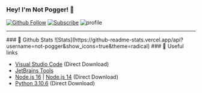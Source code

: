 ### Hey! I'm Not Pogger! 👋
[![Github Follow](https://img.shields.io/github/followers/not-pogger?color=1DA1F2&logo=github&label=Follow&style=for-the-badge)](https://github.com/not-pogger)
[![Subscribe](https://img.shields.io/badge/SUBSCRIBE-red?logo=youtube&style=for-the-badge)](https://www.youtube.com/channel/UCNJ-E6mXluBpM0lybA8jCqQ?sub_confirmation=1)
![profile](https://discord.c99.nl/widget/theme-2/535128034030649344.png)
<br />

<hr>
### 🧬 Github Stats
![Stats](https://github-readme-stats.vercel.app/api?username=not-pogger&show_icons=true&theme=radical)
### 🔗 Useful links
 
- [Visual Studio Code](https://code.visualstudio.com/docs/?dv=win) (Direct Download)
- [JetBrains Tools](https://www.jetbrains.com/products/#type=ide)
- [Node.js 16](https://nodejs.org/dist/v16.15.1/node-v16.15.1-x64.msi) | [Node.js 14](https://nodejs.org/dist/v14.15.5/node-v14.15.5-x64.msi) (Direct Download)
- [Python 3.10.6](https://www.python.org/ftp/python/3.10.6/python-3.10.6-amd64.exe) (Direct Download)

